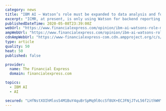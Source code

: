 ```yaml
---
category: news
title: "IBM AI – Watson’s role must be expanded to data analysis and forecasting trends"
excerpt: "ICMR, at present, is only using Watson for backend reporting, but it also needs to deploy it for data analysis and forecasting trends."
publishedDateTime: 2020-05-08T23:39:00Z
webUrl: "https://www.financialexpress.com/opinion/ibm-ai-watsons-role-must-be-expanded-to-data-analysis-and-forecasting-trends/1953085/"
ampWebUrl: "https://www.financialexpress.com/opinion/ibm-ai-watsons-role-must-be-expanded-to-data-analysis-and-forecasting-trends/1953085/lite/"
cdnAmpWebUrl: "https://www-financialexpress-com.cdn.ampproject.org/c/s/www.financialexpress.com/opinion/ibm-ai-watsons-role-must-be-expanded-to-data-analysis-and-forecasting-trends/1953085/lite/"
type: article
quality: 50
heat: 50
published: false

provider:
  name: The Financial Express
  domain: financialexpress.com

topics:
  - IBM AI
  - AI

secured: "LHfNstXOIhMlosS4M1BuY4quBrSpMq9l0ccSf8UX+ECJFNjJTvL56f2ithWHYDYF08GnB6DvBCAAEltgXUQ5WOjEjFyqtFFovCznSS61b/ZnKSKdry1DueYXddCjCRNCYG4M/YKcb8MmNPoplc5Uw22xivZvrJ6+bW7YSXvpjKSGH5HOttS4KQzTQTPjtI/Gj0H3re0oO1R2hExbVaM81ZH+9Cu7X00BySLdheTyFDXQVucq7XXAyUoYt2ifGAgPSJ5CfFuOfNdl6dWqKXa6b6lA8nzbYP5z4FSYVBmCbJmK06zexkCNV3zwjGxZzmkuzUTJYfoL8fODj1Ta4R6xWGpgdIKNpk7sQw+SWMurL8DlEPBbrHoqsYHdI7raSvKXaxsAwGz8+KK647NZwRmBsesbfm2iByQewMMNBCWmsPhU3WL7ZTTejn3gcYvl5JRXxXcFiZjJnwN6g6eHW5H5Oy2V9/qY6pIiRHomYC1RNuI=;6iktTqntgSDF5rFUNSJ9Vw=="
---
```


